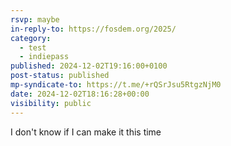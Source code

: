 ```yaml
---
rsvp: maybe
in-reply-to: https://fosdem.org/2025/
category:
  - test
  - indiepass
published: 2024-12-02T19:16:00+0100
post-status: published
mp-syndicate-to: https://t.me/+rQSrJsu5RtgzNjM0
date: 2024-12-02T18:16:28+00:00
visibility: public
---
```


I don't know if I can make it this time 